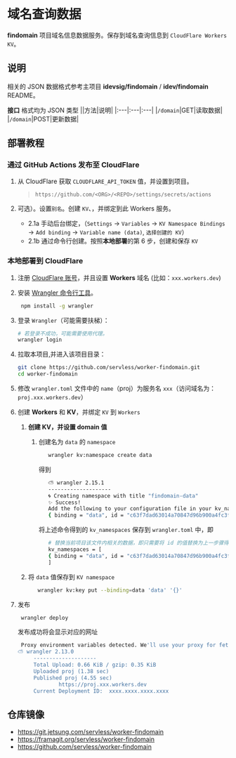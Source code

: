 # 域名查询数据

**findomain** 项目域名信息数据服务。保存到域名查询信息到 `CloudFlare Workers KV`。

## 说明

相关的 JSON 数据格式参考主项目 **idevsig/findomain** / **idev/findomain** README。

**接口**
格式均为 JSON 类型
||方法|说明|
|:---|:---|:---|
|`/domain`|GET|读取数据|
|`/domain`|POST|更新数据|

## 部署教程

### 通过 GitHub Actions 发布至 CloudFlare

1. 从 CloudFlare 获取 `CLOUDFLARE_API_TOKEN` 值，并设置到项目。

   > `https://github.com/<ORG>/<REPO>/settings/secrets/actions`

2. 可选）。设置`别名`。创建 `KV`、，并绑定到此 Workers 服务。
   - 2.1a 手动后台绑定，（`Settings` -> `Variables` -> `KV Namespace Bindings` -> `Add binding` -> `Variable name (data)`, `选择创建的 KV`）
   - 2.1b 通过命令行创建。按照**本地部署**的第 6 步，创建和保存 `KV`

### 本地部署到 CloudFlare

1. 注册 [CloudFlare 账号](https://www.cloudflare.com/)，并且设置 **Workers** 域名 (比如：`xxx.workers.dev`)

2. 安装 [Wrangler 命令行工具](https://developers.cloudflare.com/workers/wrangler/)。
   ```bash
    npm install -g wrangler
   ```
3. 登录 `Wrangler`（可能需要扶梯）：

   ```bash
   # 若登录不成功，可能需要使用代理。
   wrangler login
   ```

4. 拉取本项目,并进入该项目目录：

   ```bash
   git clone https://github.com/servless/worker-findomain.git
   cd worker-findomain
   ```

5. 修改 `wrangler.toml` 文件中的 `name`（proj）为服务名 `xxx`（访问域名为：`proj.xxx.workers.dev`）

6. 创建 **Workers** 和 **KV**，并绑定 `KV` 到 `Workers`

   1. **创建 KV，并设置 domain 值**

      1. 创建名为 `data` 的 `namespace`

         ```bash
            wrangler kv:namespace create data
         ```

         得到

         ```bash
            ⛅️ wrangler 2.15.1
            --------------------
            🌀 Creating namespace with title "findomain-data"
            ✨ Success!
            Add the following to your configuration file in your kv_namespaces array:
            { binding = "data", id = "c63f7dad63014a70847d96b900a4fc3f" }
         ```

         将上述命令得到的 `kv_namespaces` 保存到 `wrangler.toml` 中，即

         ```bash
            # 替换当前项目该文件内相关的数据，即只需要将 id 的值替换为上一步骤得到的值
            kv_namespaces = [
            { binding = "data", id = "c63f7dad63014a70847d96b900a4fc3f" }
            ]
         ```

   2. 将 `data` 值保存到 `KV namespace`

      ```bash
         wrangler kv:key put --binding=data 'data' '{}'
      ```

7. 发布

   ```bash
    wrangler deploy
   ```

   发布成功将会显示对应的网址

   ```bash
    Proxy environment variables detected. We'll use your proxy for fetch requests.
   ⛅️ wrangler 2.13.0
        --------------------
        Total Upload: 0.66 KiB / gzip: 0.35 KiB
        Uploaded proj (1.38 sec)
        Published proj (4.55 sec)
                https://proj.xxx.workers.dev
        Current Deployment ID:  xxxx.xxxx.xxxx.xxxx
   ```

## 仓库镜像

- https://git.jetsung.com/servless/worker-findomain
- https://framagit.org/servless/worker-findomain
- https://github.com/servless/worker-findomain
